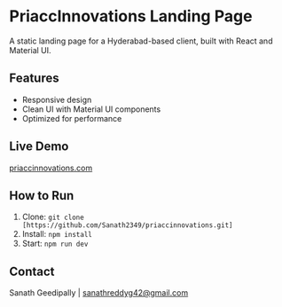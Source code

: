 # PriaccInnovations Landing Page
A static landing page for a Hyderabad-based client, built with React and Material UI.

## Features
- Responsive design
- Clean UI with Material UI components
- Optimized for performance

## Live Demo
[priaccinnovations.com](https://priaccinnovations.com/)

## How to Run
1. Clone: `git clone [https://github.com/Sanath2349/priaccinnovations.git]`
2. Install: `npm install`
3. Start: `npm run dev`

## Contact
Sanath Geedipally | sanathreddyg42@gmail.com
